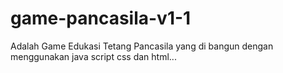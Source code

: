 # game-pancasila-v1-1

Adalah Game Edukasi Tetang Pancasila yang di bangun dengan menggunakan java script css dan html...
 
